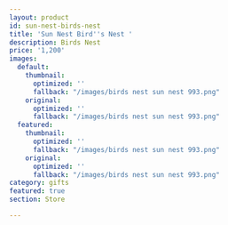 ```yaml
---
layout: product
id: sun-nest-birds-nest
title: 'Sun Nest Bird''s Nest '
description: Birds Nest
price: '1,200'
images:
  default:
    thumbnail:
      optimized: ''
      fallback: "/images/birds nest sun nest 993.png"
    original:
      optimized: ''
      fallback: "/images/birds nest sun nest 993.png"
  featured:
    thumbnail:
      optimized: ''
      fallback: "/images/birds nest sun nest 993.png"
    original:
      optimized: ''
      fallback: "/images/birds nest sun nest 993.png"
category: gifts
featured: true
section: Store

---
```

